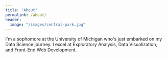 ```yaml
---
title: "About"
permalink: /about/
header:
  image: "/images/central-park.jpg"
---
```

I'm a sophomore at the University of Michigan who's just embarked on my Data Science journey. I excel at Exploratory Analysis, Data Visualization, and Front-End Web Development.
